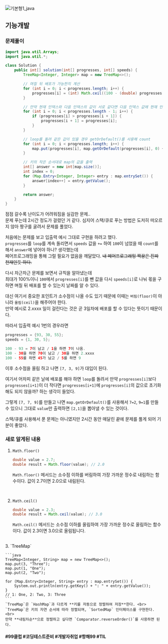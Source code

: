 ![기본형1_java](https://github.com/user-attachments/assets/6ac5189b-a4bd-44ae-a4d4-306d6e777973)

## 기능개발

### 문제풀이

```java
import java.util.Arrays;
import java.util.*;

class Solution {
    public int[] solution(int[] progresses, int[] speeds) {
        TreeMap<Integer, Integer> map = new TreeMap<>();

        // 며칠 뒤 배포가 가능한지 계산
        for (int i = 0; i < progresses.length; i++) {
            progresses[i] = (int) Math.ceil((100 - (double) progresses[i]) / speeds[i]);
        }

        // 만약 현재 인덱스와 다음 인덱스의 값이 서로 같다면 다음 인덱스 값에 현재 인덱스 값을 대입
        for (int i = 0; i < progresses.length - 1; i++) {
            if (progresses[i] > progresses[i + 1]) {
                progresses[i + 1] = progresses[i];
            }
        }

        // loop를 돌려 같은 값이 있을 경우 getOrDefault()를 사용해 count
        for (int i = 0; i < progresses.length; i++) {
            map.put(progresses[i], map.getOrDefault(progresses[i], 0) + 1);
        }

        // 키의 작은 순서대로 map의 값을 출력
        int[] answer = new int[map.size()];
        int index = 0;
        for (Map.Entry<Integer, Integer> entry : map.entrySet()) {
            answer[index++] = entry.getValue();
        }

        return answer;
    }
}
```
점점 갈수록 난이도가 어려워짐을 실감한 문제.. <br>
문제 푸는데 2시간 정도가 걸렸던 거 같다. 심지어 스택/큐로 푸는 방법은 도저히 떠오르지 않아 짱구를 굴려서 문제를 풀었다.<br>

처음에는 문제를 보고 입출력 예시 그대로 구현을 하려고 했다. <br>
`progresses`를 `loop`를 계속 돌리면서 `speeds` 값을 `+=` 하여 `100`이 넘었을 때 `count`를 해서 `answer`에 넣어야 하나? 생각했는데 <br>
페어프로그래밍을 통해 그럴 필요가 없음을 깨달았다. ~~내 페어프로그래밍 짝꿍은 진짜 천재인듯 하다.~~ <br>

다시 차근차근 문제를 보면서 규칙을 알아냈는데 <br>
최대가 100%이니 `100`에서 `progresses[i]`를 뺀 값을 다시 `speeds[i]`로 나눠 몫을 구하면 며칠 뒤 배포를 할 수 있는지 날짜를 알 수 있다. <br>

대신 여기서 중요한 포인트가 소수점이 나올 수도 있기 때문에 이때는 `버림(floor)`이 아니라 `올림(ceil)`을 해주어야 한다. <br>
만약 예시로 2.xxxx 일이 걸린다는 것은 곧 3일차에 배포를 할 수 있다는 뜻이기 때문이다.

따라서 입출력 예시 1번의 경우라면
```java
progresses = {93, 30, 55};
speeds = {1, 30, 5};

100 - 93 = 7이 남고 / 1을 하면 7이 나옴.
100 - 30을 하면 70이 남고 / 30을 하면 2.xxxx
100 - 55를 하면 45가 남고 / 5를 하면 9
```
이후 소수점을 올림 하고 나면 `[7, 3, 9]`가 대입이 된다.

여기서 어차피 같은 날에 배포를 해야 하면 `loop`를 돌려서 만약 `progresses[i]`보다 `progresses[i+1]`이 더 작다면 `progresses[i+1]`에 `progresses[i]`의 값으로 초기화 해도 되지 않을까? 하는 생각이 들었다.

그렇게 `[7, 7, 9]`를 만들고 나면 `map.getOrDefault()`를 사용해서 `7=2`, `9=1`를 만들 수 있으니 그대로 `value`만 출력하면 `[2,1]`을 뽑아낼 수 있는 것이다.

스택/큐를 사용해서 푼 문제는 아니였지만 2시간 동안 매달린 끝에 문제를 풀게 되어 기분이 좋았다.

### 새로 알게된 내용

1. `Math.floor()`

    ```java
    double value = 2.7;
    double result = Math.floor(value); // 2.0
    ```
    `Math.floor()` 메서드는 소수점 이하를 버림하여 가장 가까운 정수로 내림하는 함수이다. 값이 2.7이면 2.0으로 내림된다.
    
<br>

2. `Math.ceil()`
    ```java
    double value = 2.3;
    double result = Math.ceil(value); // 3.0
    ```
    `Math.ceil()` 메서드는 소수점 이하를 올림하여 가장 가까운 정수로 올림하는 함수이다. 값이 2.3이면 3.0으로 올림됩니다.

<br>
3. `TreeMap`

    ```java
    TreeMap<Integer, String> map = new TreeMap<>();
    map.put(3, "Three");
    map.put(1, "One");
    map.put(2, "Two");

    for (Map.Entry<Integer, String> entry : map.entrySet()) {
        System.out.println(entry.getKey() + ": " + entry.getValue());
    }
    // 1: One, 2: Two, 3: Three
    ```
    `TreeMap`은 `HashMap`과 다르게 **키를 자동으로 정렬하여 저장**한다. <br>
    `TreeMap`은 키의 자연 순서에 따라 정렬되며, `SortedMap` 인터페이스를 구현한다. <br>
    만약 **내림차순**으로 정렬하고 싶다면 `Comparator.reverseOrder()`를 사용하면 된다.


#### #99클럽 #코딩테스트준비 #개발자취업 #항해99 #TIL
